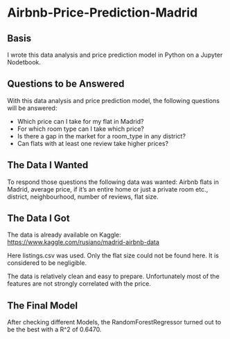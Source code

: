 # Airbnb-Price-Prediction-Madrid

## Basis

I wrote this data analysis and price prediction model in Python on a Jupyter Nodetbook. 

## Questions to be Answered

With this data analysis and price prediction model, the following questions will be answered:

*	Which price can I take for my flat in Madrid? 
*	For which room type can I take which price?
*	Is there a gap in the market for a room_type in any district? 
*	Can flats with at least one review take higher prices?

## The Data I Wanted
To respond those questions the following data was wanted: Airbnb flats in Madrid, average price, if it’s an entire home or just a private room etc., district, neighbourhood, number of reviews, flat size.

## The Data I Got
The data is already available on Kaggle: https://www.kaggle.com/rusiano/madrid-airbnb-data

Here listings.csv was used. Only the flat size could not be found here. It is considered to be negligible.

The data is relatively clean and easy to prepare.
Unfortunately most of the features are not strongly correlated with the price. 

## The Final Model
After checking different Models, the RandomForestRegressor turned out to be the best with a R^2 of 0.6470.



